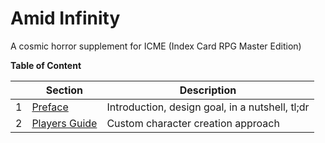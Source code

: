 # Amid Infinity

A cosmic horror supplement for ICME (Index Card RPG Master Edition)

**Table of Content**

|| Section | Description |
|---|---|---|
| 1 | [Preface](01_preface.md) | Introduction, design goal, in a nutshell, tl;dr |
| 2 | [Players Guide](02_players_guide.md) | Custom character creation approach |


